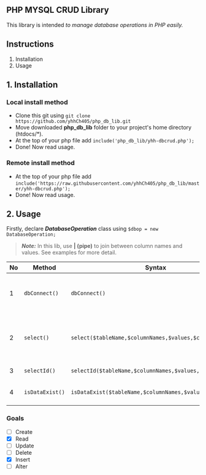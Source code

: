 ## PHP MYSQL CRUD Library
This library is intended *to manage database operations in PHP easily.*


## Instructions
1. Installation
2. Usage


## 1. Installation
### Local install method
- Clone this git using ```git clone https://github.com/yhhCh405/php_db_lib.git```
- Move downloaded **php_db_lib** folder to your project's home directory (htdocs/*).
- At the top of your php file add ```include('php_db_lib/yhh-dbcrud.php');```
- Done! Now read usage.

### Remote install method
- At the top of your php file add ```include('https://raw.githubusercontent.com/yhhCh405/php_db_lib/master/yhh-dbcrud.php');```
- Done! Now read usage.

## 2. Usage
Firstly, declare ***DatabaseOperation*** class using
```$dbop = new DatabaseOperation;```

>***Note:***
> In this lib, use **\| (pipe)** to join between column names and values. See examples for more detail.


| No | Method | Syntax | &nbsp;&nbsp;&nbsp;&nbsp;&nbsp;&nbsp;&nbsp;&nbsp;&nbsp;&nbsp;&nbsp;&nbsp;&nbsp;&nbsp;&nbsp;&nbsp;&nbsp;&nbsp;Description&nbsp;&nbsp;&nbsp;&nbsp;&nbsp;&nbsp;&nbsp;&nbsp;&nbsp;&nbsp;&nbsp;&nbsp;&nbsp;&nbsp;&nbsp;&nbsp;&nbsp;&nbsp; | Example | &nbsp;&nbsp;&nbsp;&nbsp;&nbsp;&nbsp;&nbsp;&nbsp;&nbsp;&nbsp;&nbsp;&nbsp;&nbsp;&nbsp;&nbsp;&nbsp;&nbsp;&nbsp;Remark&nbsp;&nbsp;&nbsp;&nbsp;&nbsp;&nbsp;&nbsp;&nbsp;&nbsp;&nbsp;&nbsp;&nbsp;&nbsp;&nbsp;&nbsp;&nbsp;&nbsp;&nbsp; |
| --- | --- | --- | --- | --- | --- |
| 1 | `dbConnect()` | `dbConnect()` | This can call when you make changes in config.php. Usually you don't need this to call, since this method already invoked in constructor. | - | |
| 2 | `select()` | `select($tableName,$columnNames,$values,$count,$target)` | This method select single column and  return **single column value** or **false**. | `$dbop->select($users,'username','john',1,'id');` | `$count` is refer to column counts of current query. Remember to check whether column name counts and value counts are the same.
| 3 | `selectId()` | `selectId($tableName,$columnNames,$values,$count)` | Select id from database and return **id** or **false** | `selectId($users,'username\|email,'john\|123@mail4u.com.mm',2)`
| 4 | `isDataExist()` | `isDataExist($tableName,$columnNames,$values,$count)` | Check if data exist in the database and return **true** or **false**. | `idDataExist($users,'username\|userid\|email','mgmg\|207\|mgmg@domain.com',3)` |


### Goals
- [ ] Create
- [x] Read
- [ ] Update
- [ ] Delete
- [x] Insert
- [ ] Alter
